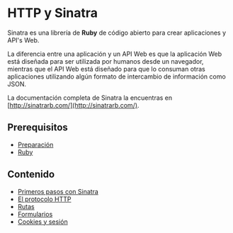 # HTTP y Sinatra

Sinatra es una librería de **Ruby** de código abierto para crear aplicaciones y API's Web.

La diferencia entre una aplicación y un API Web es que la aplicación Web está diseñada para ser utilizada por humanos desde un navegador, mientras que el API Web está diseñado para que lo consuman otras aplicaciones utilizando algún formato de intercambio de información como JSON.

La documentación completa de Sinatra la encuentras en [http://sinatrarb.com/](http://sinatrarb.com/).

## Prerequisitos

* [Preparación](../preparacion/)
* [Ruby](../ruby/)

## Contenido

* [Primeros pasos con Sinatra](primeros-pasos-con-sinatra.md)
* [El protocolo HTTP](el-protocolo-http.md)
* [Rutas](rutas.md)
* [Formularios](formularios.md)
* [Cookies y sesión](cookies-y-sesion.md)

